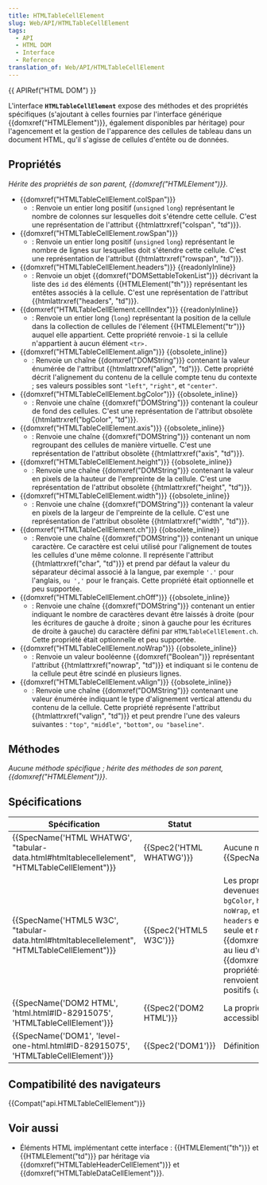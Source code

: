 ```yaml
---
title: HTMLTableCellElement
slug: Web/API/HTMLTableCellElement
tags:
  - API
  - HTML DOM
  - Interface
  - Reference
translation_of: Web/API/HTMLTableCellElement
---
```

{{ APIRef("HTML DOM") }}

L'interface **`HTMLTableCellElement`** expose des méthodes et des propriétés spécifiques (s'ajoutant à celles fournies par l'interface générique {{domxref("HTMLElement")}}, également disponibles par héritage) pour l'agencement et la gestion de l'apparence des cellules de tableau dans un document HTML, qu'il s'agisse de cellules d'entête ou de données.

## Propriétés

_Hérite des propriétés de son parent, {{domxref("HTMLElement")}}._

- {{domxref("HTMLTableCellElement.colSpan")}}
  - : Renvoie un entier long positif (`unsigned` `long`) représentant le nombre de colonnes sur lesquelles doit s'étendre cette cellule. C'est une représentation de l'attribut {{htmlattrxref("colspan", "td")}}.
- {{domxref("HTMLTableCellElement.rowSpan")}}
  - : Renvoie un entier long positif (`unsigned` `long`) représentant le nombre de lignes sur lesquelles doit s'étendre cette cellule. C'est une représentation de l'attribut {{htmlattrxref("rowspan", "td")}}.
- {{domxref("HTMLTableCellElement.headers")}} {{readonlyInline}}
  - : Renvoie un objet {{domxref("DOMSettableTokenList")}} décrivant la liste des `id` des éléments {{HTMLElement("th")}} représentant les entêtes associés à la cellule. C'est une représentation de l'attribut {{htmlattrxref("headers", "td")}}.
- {{domxref("HTMLTableCellElement.cellIndex")}} {{readonlyInline}}
  - : Renvoie un entier long (`long`) représentant la position de la cellule dans la collection de cellules de l'élement {{HTMLElement("tr")}} auquel elle appartient. Cette propriété renvoie`-1` si la cellule n'appartient à aucun élément `<tr>.`
- {{domxref("HTMLTableCellElement.align")}} {{obsolete_inline}}
  - : Renvoie un chaîne {{domxref("DOMString")}} contenant la valeur énumérée de l'attribut {{htmlattrxref("align", "td")}}. Cette propriété décrit l'alignement du contenu de la cellule compte tenu du contexte ; ses valeurs possibles sont `"left"`, `"right"`, et `"center"`.
- {{domxref("HTMLTableCellElement.bgColor")}} {{obsolete_inline}}
  - : Renvoie une chaîne {{domxref("DOMString")}} contenant la couleur de fond des cellules. C'est une représentation de l'attribut obsolète {{htmlattrxref("bgColor", "td")}}.
- {{domxref("HTMLTableCellElement.axis")}} {{obsolete_inline}}
  - : Renvoie une chaîne {{domxref("DOMString")}} contenant un nom regroupant des cellules de manière virtuelle. C'est une représentation de l'attribut obsolète {{htmlattrxref("axis", "td")}}.
- {{domxref("HTMLTableCellElement.height")}} {{obsolete_inline}}
  - : Renvoie une chaîne {{domxref("DOMString")}} contenant la valeur en pixels de la hauteur de l'empreinte de la cellule. C'est une représentation de l'attribut obsolète {{htmlattrxref("height", "td")}}.
- {{domxref("HTMLTableCellElement.width")}} {{obsolete_inline}}
  - : Renvoie une chaîne {{domxref("DOMString")}} contenant la valeur en pixels de la largeur de l'empreinte de la cellule. C'est une représentation de l'attribut obsolète {{htmlattrxref("width", "td")}}.
- {{domxref("HTMLTableCellElement.ch")}} {{obsolete_inline}}
  - : Renvoie une chaîne {{domxref("DOMString")}} contenant un unique caractère. Ce caractère est celui utilisé pour l'alignement de toutes les cellules d'une même colonne. Il représente l'attribut {{htmlattrxref("char", "td")}} et prend par défaut la valeur du séparateur décimal associé à la langue, par exemple `'.'` pour l'anglais, `ou ','` pour le français. Cette propriété était optionnelle et peu supportée.
- {{domxref("HTMLTableCellElement.chOff")}} {{obsolete_inline}}
  - : Renvoie une chaîne {{domxref("DOMString")}} contenant un entier indiquant le nombre de caractères devant être laissés à droite (pour les écritures de gauche à droite ; sinon à gauche pour les écritures de droite à gauche) du caractère défini par `HTMLTableCellElement.ch`. Cette propriété était optionnelle et peu supportée.
- {{domxref("HTMLTableCellElement.noWrap")}} {{obsolete_inline}}
  - : Renvoie un valeur booléenne {{domxref("Boolean")}} représentant l'attribut {{htmlattrxref("nowrap", "td")}} et indiquant si le contenu de la cellule peut être scindé en plusieurs lignes.
- {{domxref("HTMLTableCellElement.vAlign")}} {{obsolete_inline}}
  - : Renvoie une chaîne {{domxref("DOMString")}} contenant une valeur énumérée indiquant le type d'alignement vertical attendu du contenu de la cellule. Cette propriété représente l'attribut {{htmlattrxref("valign", "td")}} et peut prendre l'une des valeurs suivantes : `"top"`, `"middle"`, `"bottom"`, `ou "baseline"`.

## Méthodes

_Aucune méthode spécifique ; hérite des méthodes de son parent, {{domxref("HTMLElement")}}_.

## Spécifications

| Spécification                                                                                                                | Statut                           | Commentaire                                                                                                                                                                                                                                                                                                                                                                                                                               |
| ---------------------------------------------------------------------------------------------------------------------------- | -------------------------------- | ----------------------------------------------------------------------------------------------------------------------------------------------------------------------------------------------------------------------------------------------------------------------------------------------------------------------------------------------------------------------------------------------------------------------------------------- |
| {{SpecName('HTML WHATWG', "tabular-data.html#htmltablecellelement", "HTMLTableCellElement")}} | {{Spec2('HTML WHATWG')}} | Aucune modification depuis {{SpecName("HTML5 W3C")}}.                                                                                                                                                                                                                                                                                                                                                                              |
| {{SpecName('HTML5 W3C', "tabular-data.html#htmltablecellelement", "HTMLTableCellElement")}}     | {{Spec2('HTML5 W3C')}}     | Les propriétés suivantes sont devenues obsolètes : `align`, `axis`, `bgColor`, `height`, `width`, `ch`, `chOff`, `noWrap`, `et vAlign`. La propriété `headers` est maintenant en lecture seule et renvoie un objet {{domxref("DOMSettableTokenList")}} au lieu d'une simple chaîne {{domxref("DOMString")}}. Les propriétés `colspan` et `rowspan` renvoient maintenant des entiers long positifs (`unsigned long)`. |
| {{SpecName('DOM2 HTML', 'html.html#ID-82915075', 'HTMLTableCellElement')}}                         | {{Spec2('DOM2 HTML')}}     | La propriété `cellIndex` est maintenant accessible en lecture seule.                                                                                                                                                                                                                                                                                                                                                                      |
| {{SpecName('DOM1', 'level-one-html.html#ID-82915075', 'HTMLTableCellElement')}}                     | {{Spec2('DOM1')}}         | Définition initiale.                                                                                                                                                                                                                                                                                                                                                                                                                      |

## Compatibilité des navigateurs

{{Compat("api.HTMLTableCellElement")}}

## Voir aussi

- Éléments HTML implémentant cette interface   : {{HTMLElement("th")}} et {{HTMLElement("td")}} par héritage via {{domxref("HTMLTableHeaderCellElement")}} et {{domxref("HTMLTableDataCellElement")}}.
